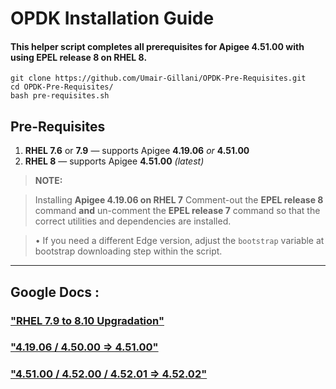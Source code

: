 # OPDK Installation Guide

#### This helper script completes all prerequisites for **Apigee 4.51.00** with using **EPEL release 8** on RHEL 8.

```
git clone https://github.com/Umair-Gillani/OPDK-Pre-Requisites.git
cd OPDK-Pre-Requisites/
bash pre-requisites.sh
```


## Pre-Requisites

1. **RHEL 7.6** or **7.9** — supports Apigee **4.19.06** *or* **4.51.00**
2. **RHEL 8** — supports Apigee **4.51.00** *(latest)*

> **NOTE:**

> Installing **Apigee 4.19.06 on RHEL 7**  Comment-out the **EPEL release 8** command **and** un-comment the **EPEL release 7** command so that the correct utilities and dependencies are installed.

> • If you need a different Edge version, adjust the `bootstrap` variable at bootstrap downloading step within the script.



---

<!-- 👉 Insert any shell commands or configuration snippets below, as needed -->



## Google Docs :
### ["RHEL 7.9 to 8.10 Upgradation"](https://docs.google.com/document/d/1_EYJRxjfI7dlr7XZiXTZwc7bUN00zmdJFUONb8pxsfM/edit?tab=t.0#heading=h.duhc3ql958ii)

###  ["4.19.06 / 4.50.00 => 4.51.00"](https://docs.google.com/document/d/1_EYJRxjfI7dlr7XZiXTZwc7bUN00zmdJFUONb8pxsfM/edit?tab=t.0#heading=h.opbj9rb7c1w)

### ["4.51.00 / 4.52.00 / 4.52.01 => 4.52.02"](https://docs.google.com/document/d/1_EYJRxjfI7dlr7XZiXTZwc7bUN00zmdJFUONb8pxsfM/edit?tab=t.0#heading=h.j93noixnrwxp)




